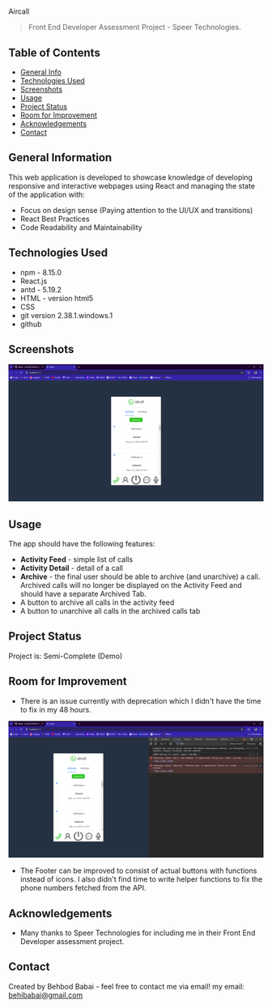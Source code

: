 #

Aircall

> Front End Developer Assessment Project - Speer Technologies.
>
> <!--Live demo [_here_]().  If you have the project hosted somewhere, include the link here. -->

## Table of Contents

- [General Info](#general-information)
- [Technologies Used](#technologies-used)
- [Screenshots](#screenshots)
- [Usage](#usage)
- [Project Status](#project-status)
- [Room for Improvement](#room-for-improvement)
- [Acknowledgements](#acknowledgements)
- [Contact](#contact)
<!-- * [License](#license) -->

## General Information

This web application is developed to showcase knowledge of developing responsive and interactive webpages using React and managing the state
of the application with:

- Focus on design sense (Paying attention to the UI/UX and transitions)
- React Best Practices
- Code Readability and Maintainability

<!-- You don't have to answer all the questions - just the ones relevant to your project. -->

## Technologies Used

- npm - 8.15.0
- React.js
- antd - 5.19.2
- HTML - version html5
- CSS
- git version 2.38.1.windows.1
- github

## Screenshots

![alt text](image-1.png)

## Usage

The app should have the following features:

- **Activity Feed** - simple list of calls
- **Activity Detail** - detail of a call
- **Archive** - the final user should be able to archive (and unarchive) a call. Archived calls will no longer be displayed on the Activity Feed and should have a separate Archived Tab.
- A button to archive all calls in the activity feed
- A button to unarchive all calls in the archived calls tab

## Project Status

Project is: Semi-Complete (Demo)

## Room for Improvement

- There is an issue currently with deprecation which I didn't have the time to fix in my 48 hours.

![alt text](image.png)

- The Footer can be improved to consist of actual buttons with functions instead of icons. I also didn't find time to write helper functions to fix the phone numbers fetched from the API.

## Acknowledgements

- Many thanks to Speer Technologies for including me in their Front End Developer assessment project.

## Contact

Created by Behbod Babai - feel free to contact me via email!
my email: behibabai@gmail.com

<!-- Optional -->
<!-- ## License -->
<!-- This project is open source and available under the [... License](). -->

<!-- You don't have to include all sections - just the one's relevant to your project -->
